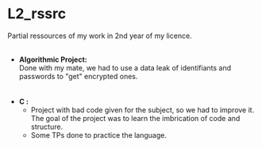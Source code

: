 # L2_rssrc
Partial ressources of my work in 2nd year of my licence.<br><br>

<ul>
  <li>
    <bolder><b>Algorithmic Project:</b></bolder><br>
      Done with my mate, we had to use a data leak of identifiants and passwords to "get" encrypted ones.
  </li>
  <br><br>
  <li>
      <bolder><b>C :</b></bolder><br>
      <ul>
        <li>
          Project with bad code given for the subject, so we had to improve it. The goal of the project was to learn the imbrication of code and structure.
        </li>
        <li>
          Some TPs done to practice the language.
        </li>
       </ul>
  </li>
</ul>
